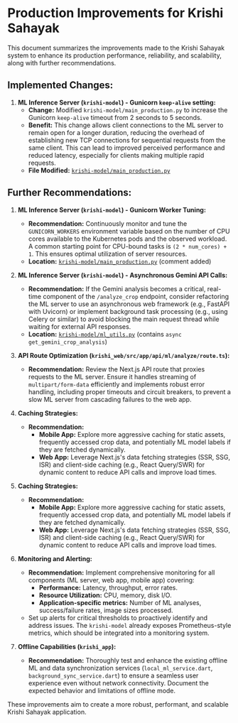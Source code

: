 # Production Improvements for Krishi Sahayak

This document summarizes the improvements made to the Krishi Sahayak system to enhance its production performance, reliability, and scalability, along with further recommendations.

## Implemented Changes:

1.  **ML Inference Server (`krishi-model`) - Gunicorn `keep-alive` setting:**
    *   **Change:** Modified `krishi-model/main_production.py` to increase the Gunicorn `keep-alive` timeout from 2 seconds to 5 seconds.
    *   **Benefit:** This change allows client connections to the ML server to remain open for a longer duration, reducing the overhead of establishing new TCP connections for sequential requests from the same client. This can lead to improved perceived performance and reduced latency, especially for clients making multiple rapid requests.
    *   **File Modified:** [`krishi-model/main_production.py`](krishi-model/main_production.py)


## Further Recommendations:

1.  **ML Inference Server (`krishi-model`) - Gunicorn Worker Tuning:**
    *   **Recommendation:** Continuously monitor and tune the `GUNICORN_WORKERS` environment variable based on the number of CPU cores available to the Kubernetes pods and the observed workload. A common starting point for CPU-bound tasks is `(2 * num_cores) + 1`. This ensures optimal utilization of server resources.
    *   **Location:** [`krishi-model/main_production.py`](krishi-model/main_production.py) (comment added)

2.  **ML Inference Server (`krishi-model`) - Asynchronous Gemini API Calls:**
    *   **Recommendation:** If the Gemini analysis becomes a critical, real-time component of the `/analyze_crop` endpoint, consider refactoring the ML server to use an asynchronous web framework (e.g., FastAPI with Uvicorn) or implement background task processing (e.g., using Celery or similar) to avoid blocking the main request thread while waiting for external API responses.
    *   **Location:** [`krishi-model/ml_utils.py`](krishi-model/ml_utils.py) (contains `async get_gemini_crop_analysis`)

3.  **API Route Optimization (`krishi_web/src/app/api/ml/analyze/route.ts`):**
    *   **Recommendation:** Review the Next.js API route that proxies requests to the ML server. Ensure it handles streaming of `multipart/form-data` efficiently and implements robust error handling, including proper timeouts and circuit breakers, to prevent a slow ML server from cascading failures to the web app.

4.  **Caching Strategies:**
    *   **Recommendation:**
        *   **Mobile App:** Explore more aggressive caching for static assets, frequently accessed crop data, and potentially ML model labels if they are fetched dynamically.
        *   **Web App:** Leverage Next.js's data fetching strategies (SSR, SSG, ISR) and client-side caching (e.g., React Query/SWR) for dynamic content to reduce API calls and improve load times.

4.  **Caching Strategies:**
    *   **Recommendation:**
        *   **Mobile App:** Explore more aggressive caching for static assets, frequently accessed crop data, and potentially ML model labels if they are fetched dynamically.
        *   **Web App:** Leverage Next.js's data fetching strategies (SSR, SSG, ISR) and client-side caching (e.g., React Query/SWR) for dynamic content to reduce API calls and improve load times.

5.  **Monitoring and Alerting:**
    *   **Recommendation:** Implement comprehensive monitoring for all components (ML server, web app, mobile app) covering:
        *   **Performance:** Latency, throughput, error rates.
        *   **Resource Utilization:** CPU, memory, disk I/O.
        *   **Application-specific metrics:** Number of ML analyses, success/failure rates, image sizes processed.
    *   Set up alerts for critical thresholds to proactively identify and address issues. The `krishi-model` already exposes Prometheus-style metrics, which should be integrated into a monitoring system.

6.  **Offline Capabilities (`krishi_app`):**
    *   **Recommendation:** Thoroughly test and enhance the existing offline ML and data synchronization services (`local_ml_service.dart`, `background_sync_service.dart`) to ensure a seamless user experience even without network connectivity. Document the expected behavior and limitations of offline mode.

These improvements aim to create a more robust, performant, and scalable Krishi Sahayak application.